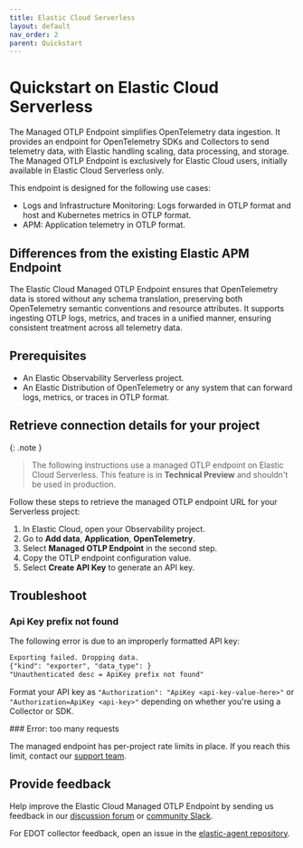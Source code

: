 ```yaml
---
title: Elastic Cloud Serverless
layout: default
nav_order: 2
parent: Quickstart
---
```


# Quickstart on Elastic Cloud Serverless

The Managed OTLP Endpoint simplifies OpenTelemetry data ingestion. It provides an endpoint for OpenTelemetry SDKs and Collectors to send telemetry data, with Elastic handling scaling, data processing, and storage. The Managed OTLP Endpoint is exclusively for Elastic Cloud users, initially available in Elastic Cloud Serverless only.

This endpoint is designed for the following use cases:

* Logs and Infrastructure Monitoring: Logs forwarded in OTLP format and host and Kubernetes metrics in OTLP format.
* APM: Application telemetry in OTLP format.

## Differences from the existing Elastic APM Endpoint

The Elastic Cloud Managed OTLP Endpoint ensures that OpenTelemetry data is stored without any schema translation, preserving both OpenTelemetry semantic conventions and resource attributes. It supports ingesting OTLP logs, metrics, and traces in a unified manner, ensuring consistent treatment across all telemetry data.

## Prerequisites

* An Elastic Observability Serverless project.
* An Elastic Distribution of OpenTelemetry or any system that can forward logs, metrics, or traces in OTLP format.

## Retrieve connection details for your project

{: .note }
> The following instructions use a managed OTLP endpoint on Elastic Cloud Serverless. This feature is in **Technical Preview** and shouldn't be used in production.

Follow these steps to retrieve the managed OTLP endpoint URL for your Serverless project:

   1. In Elastic Cloud, open your Observability project.
   2. Go to **Add data**, **Application**, **OpenTelemetry**.
   3. Select **Managed OTLP Endpoint** in the second step.
   4. Copy the OTLP endpoint configuration value.
   5. Select **Create API Key** to generate an API key.

## Troubleshoot

### Api Key prefix not found

The following error is due to an improperly formatted API key:

```txt
Exporting failed. Dropping data.
{"kind": "exporter", "data_type": }
"Unauthenticated desc = ApiKey prefix not found"
```

Format your API key as `"Authorization": "ApiKey <api-key-value-here>"` or `"Authorization=ApiKey <api-key>"` depending on whether you're using a Collector or SDK.

### Error: too many requests

The managed endpoint has per-project rate limits in place. If you reach this limit, contact our [support team](https://support.elastic.co).

## Provide feedback

Help improve the Elastic Cloud Managed OTLP Endpoint by sending us feedback in our [discussion forum](https://discuss.elastic.co/c/apm) or [community Slack](https://elasticstack.slack.com/signup).

For EDOT collector feedback, open an issue in the [elastic-agent repository](https://github.com/elastic/elastic-agent/issues).
